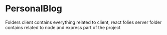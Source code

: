 # PersonalBlog

Folders
client contains everything related to client, react folies
server folder contains related to node and express part of the project
